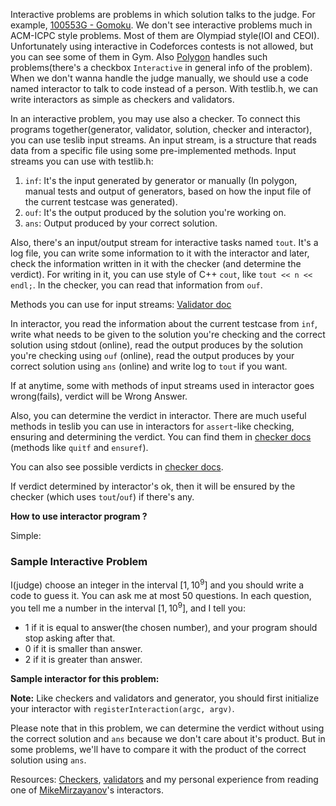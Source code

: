Interactive problems are problems in which solution talks to the judge. For example, [100553G - Gomoku](https://codeforces.com/gym/100553/problem/G "2014-2015 ACM-ICPC Northeastern European Regional Contest (NEERC 14)"). We don't see interactive problems much in ACM-ICPC style problems. Most of them are Olympiad style(IOI and CEOI). Unfortunately using interactive in Codeforces contests is not allowed, but you can see some of them in Gym. Also [Polygon](https://polygon.codeforces.com/) handles such problems(there's a checkbox `Interactive` in general info of the problem). When we don't wanna handle the judge manually, we should use a code named interactor to talk to code instead of a person. With testlib.h, we can write interactors as simple as checkers and validators.

In an interactive problem, you may use also a checker. To connect this programs together(generator, validator, solution, checker and interactor), you can use teslib input streams. An input stream, is a structure that reads data from a specific file using some pre-implemented methods. Input streams you can use with testlib.h:

1.  `inf`: It's the input generated by generator or manually (In polygon, manual tests and output of generators, based on how the input file of the current testcase was generated).
2.  `ouf`: It's the output produced by the solution you're working on.
3.  `ans`: Output produced by your correct solution.

Also, there's an input/output stream for interactive tasks named `tout`. It's a log file, you can write some information to it with the interactor and later, check the information written in it with the checker (and determine the verdict). For writing in it, you can use style of C++ `cout`, like `tout << n << endl;`. In the checker, you can read that information from `ouf`.

Methods you can use for input streams: [Validator doc](https://codeforces.com/blog/entry/18426)

In interactor, you read the information about the current testcase from `inf`, write what needs to be given to the solution you're checking and the correct solution using stdout (online), read the output produces by the solution you're checking using `ouf` (online), read the output produces by your correct solution using `ans` (online) and write log to `tout` if you want.

If at anytime, some with methods of input streams used in interactor goes wrong(fails), verdict will be Wrong Answer.

Also, you can determine the verdict in interactor. There are much useful methods in teslib you can use in interactors for `assert`\-like checking, ensuring and determining the verdict. You can find them in [checker docs](https://codeforces.com/blog/entry/18431) (methods like `quitf` and `ensuref`).

You can also see possible verdicts in [checker docs](https://codeforces.com/blog/entry/18431).

If verdict determined by interactor's ok, then it will be ensured by the checker (which uses `tout`/`ouf`) if there's any.

**How to use interactor program ?**

Simple:

### Sample Interactive Problem

I(judge) choose an integer in the interval \[1, 10<sup>9</sup>\] and you should write a code to guess it. You can ask me at most 50 questions. In each question, you tell me a number in the interval \[1, 10<sup>9</sup>\], and I tell you:

-   1 if it is equal to answer(the chosen number), and your program should stop asking after that.
-   0 if it is smaller than answer.
-   2 if it is greater than answer.

**Sample interactor for this problem:**

**Note:** Like checkers and validators and generator, you should first initialize your interactor with `registerInteraction(argc, argv)`.

Please note that in this problem, we can determine the verdict without using the correct solution and `ans` because we don't care about it's product. But in some problems, we'll have to compare it with the product of the correct solution using `ans`.

Resources: [Checkers](https://codeforces.com/blog/entry/18426), [validators](https://codeforces.com/blog/entry/18426) and my personal experience from reading one of [MikeMirzayanov](https://codeforces.com/profile/MikeMirzayanov "Headquarters, MikeMirzayanov")'s interactors.